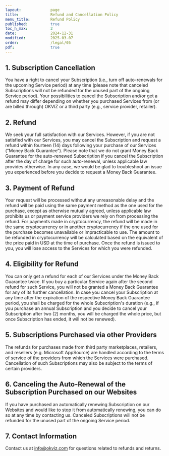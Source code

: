 ```yaml
---
layout:             page
title:              Refund and Cancellation Policy
menu_title:         Refund Policy
published:          true
toc_h_max:          2
date:               2024-12-31
modified:           2025-03-07
order:              /legal/05
pdf:                true
---
```


## 1. Subscription Cancellation

You have a right to cancel your Subscription (i.e., turn off auto-renewals for the upcoming Service period) at any time (please note that canceled Subscriptions will not be refunded for the unused part of the ongoing Service period). Your possibilities to cancel the Subscription and/or get a refund may differ depending on whether you purchased Services from (or are billed through) OKVIZ or a third party (e.g., service provider, retailer).

## 2. Refund
We seek your full satisfaction with our Services. However, if you are not satisfied with our Services, you may cancel the Subscription and request a refund within fourteen (14) days following your purchase of our Services (“Money Back Guarantee”). Please note that we do not grant Money Back Guarantee for the auto-renewed Subscription if you cancel the Subscription after the day of charge for such auto-renewal, unless applicable law provides otherwise. In any case, we would be glad to troubleshoot an issue you experienced before you decide to request a Money Back Guarantee.

## 3. Payment of Refund
Your request will be processed without any unreasonable delay and the refund will be paid using the same payment method as the one used for the purchase, except as otherwise mutually agreed, unless applicable law prohibits us or payment service providers we rely on from processing the refund. For payments made in cryptocurrency, the refund will be made in the same cryptocurrency or in another cryptocurrency if the one used for the purchase becomes unavailable or impracticable to use. The amount to be refunded in cryptocurrency will be calculated based on the equivalent of the price paid in USD at the time of purchase. Once the refund is issued to you, you will lose access to the Services for which you were refunded.

## 4. Eligibility for Refund
You can only get a refund for each of our Services under the Money Back Guarantee twice. If you buy a particular Service again after the second refund for such Service, you will not be granted a Money Back Guarantee for any of its further cancellation. In case you cancel your Subscription at any time after the expiration of the respective Money Back Guarantee period, you shall be charged for the whole Subscription's duration (e.g., if you purchase an annual Subscription and you decide to cancel your Subscription after two (2) months, you will be charged the whole price, but once Subscription has ended, it will not be renewed).

## 5. Subscriptions Purchased via other Providers
The refunds for purchases made from third party marketplaces, retailers, and resellers (e.g. Microsoft AppSource) are handled according to the terms of service of the providers from which the Services were purchased. Cancellation of such Subscriptions may also be subject to the terms of certain providers.

## 6. Canceling the Auto-Renewal of the Subscription Purchased on our Websites
If you have purchased an automatically renewing Subscription on our Websites and would like to stop it from automatically renewing, you can do so at any time by contacting us. Canceled Subscriptions will not be refunded for the unused part of the ongoing Service period.

## 7. Contact Information
Contact us at [info@okviz.com](mailto:info@okviz.com?subject=Refund%20Policy) for questions related to refunds and returns.